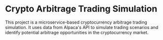 # Crypto Arbitrage Trading Simulation

This project is a microservice-based cryptocurrency arbitrage trading simulation. It uses data from Alpaca's API to simulate trading scenarios and identify potential arbitrage opportunities in the cryptocurrency market.
